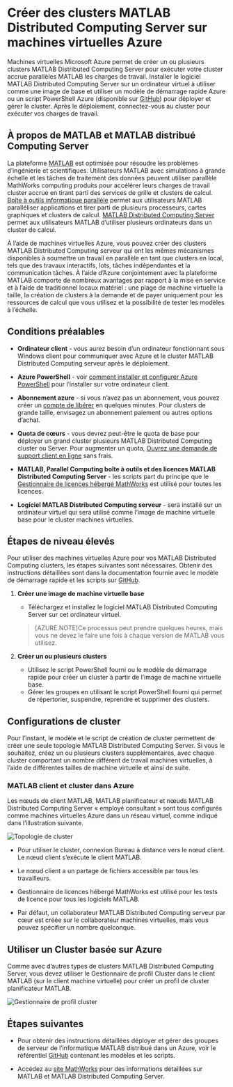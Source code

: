 <properties
   pageTitle="MATLAB clusters sur machines virtuelles | Microsoft Azure"
   description="Machines virtuelles Microsoft Azure permet de créer des clusters MATLAB Distributed Computing Server pour exécuter votre cluster accrue parallèles MATLAB les charges de travail"
   services="virtual-machines-windows"
   documentationCenter=""
   authors="mscurrell"
   manager="timlt"
   editor=""/>

<tags
   ms.service="virtual-machines-windows"
   ms.devlang="na"
   ms.topic="article"
   ms.tgt_pltfrm="Windows"
   ms.workload="infrastructure-services"
   ms.date="05/09/2016"
   ms.author="markscu"/>

# <a name="create-matlab-distributed-computing-server-clusters-on-azure-vms"></a>Créer des clusters MATLAB Distributed Computing Server sur machines virtuelles Azure 

Machines virtuelles Microsoft Azure permet de créer un ou plusieurs clusters MATLAB Distributed Computing Server pour exécuter votre cluster accrue parallèles MATLAB les charges de travail. Installer le logiciel MATLAB Distributed Computing Server sur un ordinateur virtuel à utiliser comme une image de base et utiliser un modèle de démarrage rapide Azure ou un script PowerShell Azure (disponible sur [GitHub](https://github.com/Azure/azure-quickstart-templates/tree/master/matlab-cluster)) pour déployer et gérer le cluster. Après le déploiement, connectez-vous au cluster pour exécuter vos charges de travail. 

## <a name="about-matlab-and-matlab-distributed-computing-server"></a>À propos de MATLAB et MATLAB distribué Computing Server 

La plateforme [MATLAB](http://www.mathworks.com/products/matlab/) est optimisée pour résoudre les problèmes d’ingénierie et scientifiques. Utilisateurs MATLAB avec simulations à grande échelle et les tâches de traitement des données peuvent utiliser parallèle MathWorks computing produits pour accélérer leurs charges de travail cluster accrue en tirant parti des services de grille et clusters de calcul. [Boîte à outils informatique parallèle](http://www.mathworks.com/products/parallel-computing/) permet aux utilisateurs MATLAB paralléliser applications et tirer parti de plusieurs processeurs, cartes graphiques et clusters de calcul. [MATLAB Distributed Computing Server](http://www.mathworks.com/products/distriben/) permet aux utilisateurs MATLAB d’utiliser plusieurs ordinateurs dans un cluster de calcul. 


À l’aide de machines virtuelles Azure, vous pouvez créer des clusters MATLAB Distributed Computing serveur qui ont les mêmes mécanismes disponibles à soumettre un travail en parallèle en tant que clusters en local, tels que des travaux interactifs, lots, tâches indépendantes et la communication tâches. À l’aide d’Azure conjointement avec la plateforme MATLAB comporte de nombreux avantages par rapport à la mise en service et à l’aide de traditionnel locaux matériel : une plage de machine virtuelle la taille, la création de clusters à la demande et de payer uniquement pour les ressources de calcul que vous utilisez et la possibilité de tester les modèles à l’échelle.  

## <a name="prerequisites"></a>Conditions préalables

* **Ordinateur client** - vous aurez besoin d’un ordinateur fonctionnant sous Windows client pour communiquer avec Azure et le cluster MATLAB Distributed Computing serveur après le déploiement. 

* **Azure PowerShell** - voir [comment installer et configurer Azure PowerShell](../powershell-install-configure.md) pour l’installer sur votre ordinateur client. 

* **Abonnement azure** - si vous n’avez pas un abonnement, vous pouvez créer un [compte de libérer](https://azure.microsoft.com/free/) en quelques minutes. Pour clusters de grande taille, envisagez un abonnement paiement ou autres options d’achat. 

* **Quota de cœurs** - vous devrez peut-être le quota de base pour déployer un grand cluster plusieurs MATLAB Distributed Computing cluster ou Server. Pour augmenter un quota, [Ouvrez une demande de support client en ligne](https://azure.microsoft.com/blog/2014/06/04/azure-limits-quotas-increase-requests/) sans frais. 

* **MATLAB, Parallel Computing boîte à outils et des licences MATLAB Distributed Computing Server** - les scripts part du principe que le [Gestionnaire de licences hébergé MathWorks](http://www.mathworks.com/products/parallel-computing/mathworks-hosted-license-manager/) est utilisé pour toutes les licences.  

* **Logiciel MATLAB Distributed Computing serveur** - sera installé sur un ordinateur virtuel qui sera utilisé comme l’image de machine virtuelle base pour le cluster machines virtuelles. 


## <a name="high-level-steps"></a>Étapes de niveau élevés

Pour utiliser des machines virtuelles Azure pour vos MATLAB Distributed Computing clusters, les étapes suivantes sont nécessaires. Obtenir des instructions détaillées sont dans la documentation fournie avec le modèle de démarrage rapide et les scripts sur [GitHub](https://github.com/Azure/azure-quickstart-templates/tree/master/matlab-cluster).

1. **Créer une image de machine virtuelle base**  
    * Téléchargez et installez le logiciel MATLAB Distributed Computing Server sur cet ordinateur virtuel. 

    >[AZURE.NOTE]Ce processus peut prendre quelques heures, mais vous ne devez le faire une fois à chaque version de MATLAB vous utilisez.   
    
2. **Créer un ou plusieurs clusters**  
    * Utilisez le script PowerShell fourni ou le modèle de démarrage rapide pour créer un cluster à partir de l’image de machine virtuelle base.   
    * Gérer les groupes en utilisant le script PowerShell fourni qui permet de répertorier, suspendre, reprendre et supprimer des clusters. 
 
## <a name="cluster-configurations"></a>Configurations de cluster 

Pour l’instant, le modèle et le script de création de cluster permettent de créer une seule topologie MATLAB Distributed Computing Server. Si vous le souhaitez, créez un ou plusieurs clusters supplémentaires, avec chaque cluster comportant un nombre différent de travail machines virtuelles, à l’aide de différentes tailles de machine virtuelle et ainsi de suite. 

### <a name="matlab-client-and-cluster-in-azure"></a>MATLAB client et cluster dans Azure 

Les nœuds de client MATLAB, MATLAB planificateur et nœuds MATLAB Distributed Computing Server « employé consultant » sont tous configurés comme machines virtuelles Azure dans un réseau virtuel, comme indiqué dans l’illustration suivante. 

![Topologie de cluster](./media/virtual-machines-windows-matlab-mdcs-cluster/mdcs_cluster.png)

* Pour utiliser le cluster, connexion Bureau à distance vers le nœud client. Le nœud client s’exécute le client MATLAB. 

* Le nœud client a un partage de fichiers accessible par tous les travailleurs.

* Gestionnaire de licences hébergé MathWorks est utilisé pour les tests de licence pour tous les logiciels MATLAB. 

* Par défaut, un collaborateur MATLAB Distributed Computing serveur par cœur est créée sur le collaborateur machines virtuelles, mais vous pouvez spécifier un nombre quelconque. 


## <a name="use-an-azure-based-cluster"></a>Utiliser un Cluster basée sur Azure 

Comme avec d’autres types de clusters MATLAB Distributed Computing Server, vous devez utiliser le Gestionnaire de profil Cluster dans le client MATLAB (sur le client machine virtuelle) pour créer un profil de cluster planificateur MATLAB.

![Gestionnaire de profil cluster](./media/virtual-machines-windows-matlab-mdcs-cluster/cluster_profile_manager.png)

## <a name="next-steps"></a>Étapes suivantes

* Pour obtenir des instructions détaillées déployer et gérer des groupes de serveur de l’informatique MATLAB distribué dans un Azure, voir le référentiel [GitHub](https://github.com/Azure/azure-quickstart-templates/tree/master/matlab-cluster) contenant les modèles et les scripts. 

* Accédez au [site MathWorks](http://www.mathworks.com/) pour des informations détaillées sur MATLAB et MATLAB Distributed Computing Server.
